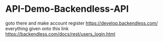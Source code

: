 # API-Demo-Backendless-API
goto there and make account register 
https://develop.backendless.com/
everything given onto this link
https://backendless.com/docs/rest/users_login.html
